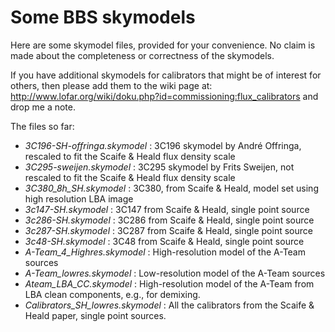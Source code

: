# Some BBS skymodels

Here are some skymodel files, provided for your convenience. No claim is made about the completeness or correctness of the skymodels.

If you have additional skymodels for calibrators that might be of interest for others, then please add them to the wiki page at: http://www.lofar.org/wiki/doku.php?id=commissioning:flux_calibrators and drop me a note.

The files so far:
* *3C196-SH-offringa.skymodel* : 3C196 skymodel by André Offringa, rescaled to fit the Scaife \& Heald flux density scale
* *3C295-sweijen.skymodel* : 3C295 skymodel by Frits Sweijen, not rescaled to fit the Scaife \& Heald flux density scale
* *3C380_8h_SH.skymodel* : 3C380, from Scaife \& Heald, model set using high resolution LBA image 
* *3c147-SH.skymodel* : 3C147 from Scaife \& Heald, single point source
* *3c286-SH.skymodel* : 3C286 from Scaife \& Heald, single point source
* *3c287-SH.skymodel* : 3C287 from Scaife \& Heald, single point source
* *3c48-SH.skymodel* : 3C48 from Scaife \& Heald, single point source
* *A-Team_4_Highres.skymodel* : High-resolution model of the A-Team sources
* *A-Team_lowres.skymodel* : Low-resolution model of the A-Team sources
* *Ateam_LBA_CC.skymodel* : High-resolution model of the A-Team from LBA clean components, e.g., for demixing.
* *Calibrators_SH_lowres.skymodel* : All the calibrators from the Scaife \& Heald paper, single point sources.
